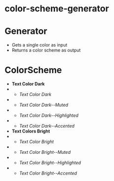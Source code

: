 # color-scheme-generator

# Generator
- Gets a single color as input 
- Returns a color scheme as output

# ColorScheme

- **Text Color Dark**
- - *Text Color Dark* 
- - *Text Color Dark--Muted* 
- - *Text Color Dark--Highlighted* 
- - *Text Color Dark--Accented* 
- **Text Colors Bright**
- - *Text Color Bright* 
- - *Text Color Bright--Muted* 
- - *Text Color Bright--Highlighted* 
- - *Text Color Bright--Accented* 
